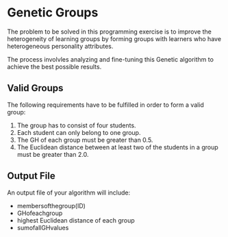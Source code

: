 Genetic Groups
==========

The problem to be solved in this programming exercise is to improve the heterogeneity of learning groups by forming groups with learners who have heterogeneous personality attributes.

The process involvles analyzing and fine-tuning this Genetic algorithm to achieve the best possible results.

Valid Groups
----------
The following requirements have to be fulfilled in order to form a valid group:

1. The group has to consist of four students.
2. Each student can only belong to one group.
3. The GH of each group must be greater than 0.5.
4. The Euclidean distance between at least two of the students in a group must be greater than 2.0.

Output File
----------
An output file of your algorithm will include:

- membersofthegroup(ID)
- GHofeachgroup
- highest Euclidean distance of each group 
- sumofallGHvalues
